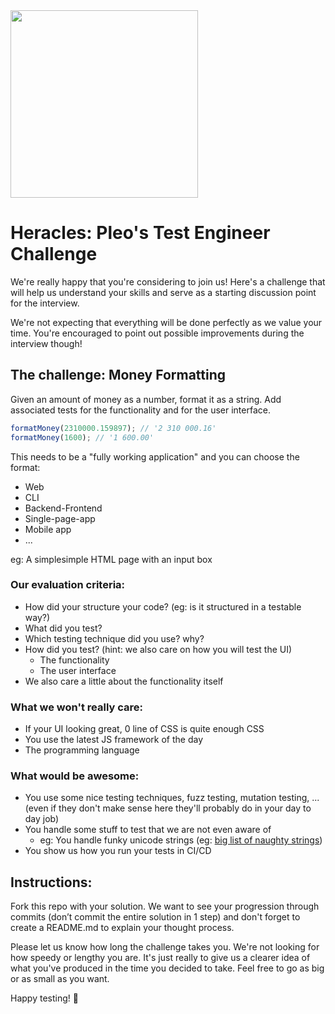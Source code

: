 <img src="https://upload.wikimedia.org/wikipedia/commons/4/48/Twelve_Labours_Altemps_Inv8642.jpg" height="300px"/>

# Heracles: Pleo's Test Engineer Challenge

We're really happy that you're considering to join us! Here's a challenge that will help us understand your skills and serve as a starting discussion point for the interview.

We're not expecting that everything will be done perfectly as we value your time. You're encouraged to point out possible improvements during the interview though!

## The challenge: Money Formatting

Given an amount of money as a number, format it as a string. Add associated tests for the functionality and for the user interface. 

```js
formatMoney(2310000.159897); // '2 310 000.16'
formatMoney(1600); // '1 600.00'
```

This needs to be a "fully working application" and you can choose the format:
- Web
- CLI
- Backend-Frontend
- Single-page-app
- Mobile app
- ...

eg: A simplesimple HTML page with an input box

### Our evaluation criteria:

- How did your structure your code? (eg: is it structured in a testable way?)
- What did you test?
- Which testing technique did you use? why?
- How did you test? (hint: we also care on how you will test the UI)
  - The functionality
  - The user interface
- We also care a little about the functionality itself

### What we won't really care: 

- If your UI looking great, 0 line of CSS is quite enough CSS
- You use the latest JS framework of the day
- The programming language

### What would be awesome:

- You use some nice testing techniques, fuzz testing, mutation testing, ... (even if they don't make sense here they'll probably do in your day to day job)
- You handle some stuff to test that we are not even aware of 
  - eg: You handle funky unicode strings (eg: [big list of naughty strings](https://github.com/minimaxir/big-list-of-naughty-strings))
- You show us how you run your tests in CI/CD
  
## Instructions:

Fork this repo with your solution. We want to see your progression through commits (don’t commit the entire solution in 1 step) and don't forget to create a README.md to explain your thought process.

Please let us know how long the challenge takes you. We're not looking for how speedy or lengthy you are. It's just really to give us a clearer idea of what you've produced in the time you decided to take. Feel free to go as big or as small as you want.

Happy testing! 🚀
